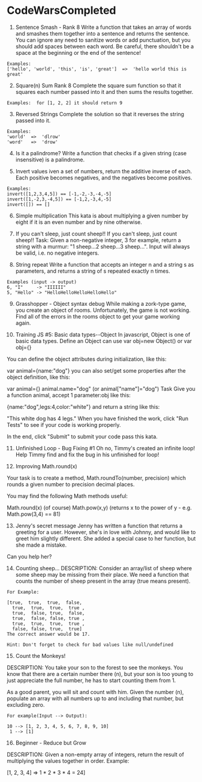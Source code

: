 # CodeWarsCompleted

1. Sentence Smash - Rank 8
Write a function that takes an array of words and smashes them together into a sentence and returns the sentence. You can ignore any need to sanitize words or add punctuation, but you should add spaces between each word. Be careful, there shouldn't be a space at the beginning or the end of the sentence!
```
Examples:
['hello', 'world', 'this', 'is', 'great']  =>  'hello world this is great'
```

2. Square(n) Sum Rank 8
Complete the square sum function so that it squares each number passed into it and then sums the results together.
```
Examples:  for [1, 2, 2] it should return 9  

```

3. Reversed Strings
Complete the solution so that it reverses the string passed into it.
```
Examples:
'world'  =>  'dlrow'
'word'   =>  'drow'
```

4. Is it a palindrome?
Write a function that checks if a given string (case insensitive) is a palindrome.


5. Invert values
iven a set of numbers, return the additive inverse of each. Each positive becomes negatives, and the negatives become positives.
```
Examples:
invert([1,2,3,4,5]) == [-1,-2,-3,-4,-5]
invert([1,-2,3,-4,5]) == [-1,2,-3,4,-5]
invert([]) == []
```
6. Simple multiplication
This kata is about multiplying a given number by eight if it is an even number and by nine otherwise.

7. If you can't sleep, just count sheep!!
If you can't sleep, just count sheep!!
Task:
Given a non-negative integer, 3 for example, return a string with a murmur: "1 sheep...2 sheep...3 sheep...". Input will always be valid, i.e. no negative integers.

8. String repeat
Write a function that accepts an integer n and a string s as parameters, and returns a string of s repeated exactly n times.
```
Examples (input -> output)
6, "I"     -> "IIIIII"
5, "Hello" -> "HelloHelloHelloHelloHello"
```
9. Grasshopper - Object syntax debug
While making a zork-type game, you create an object of rooms. Unfortunately, the game is not working. Find all of the errors in the rooms object to get your game working again.

10. Training JS #5: Basic data types--Object
In javascript, Object is one of basic data types. Define an Object can use var obj=new Object() or var obj={}

You can define the object attributes during initialization, like this:

var animal={name:"dog"}
you can also set/get some properties after the object definition, like this:

var animal={}
animal.name="dog"  (or animal["name"]="dog")
Task
Give you a function animal, accept 1 parameter:obj like this:

{name:"dog",legs:4,color:"white"}
and return a string like this:

"This white dog has 4 legs."
When you have finished the work, click "Run Tests" to see if your code is working properly.

In the end, click "Submit" to submit your code pass this kata.

11. Unfinished Loop - Bug Fixing #1
Oh no, Timmy's created an infinite loop! Help Timmy find and fix the bug in his unfinished for loop!

12. Improving Math.round(x)

Your task is to create a method, Math.roundTo(number, precision) which rounds a given number to precision decimal places.

You may find the following Math methods useful:

Math.round(x) (of course)
Math.pow(x,y) (returns x to the power of y - e.g. Math.pow(3,4) == 81)

13. Jenny's secret message
Jenny has written a function that returns a greeting for a user. However, she's in love with Johnny, and would like to greet him slightly different. She added a special case to her function, but she made a mistake.

Can you help her?

14. Counting sheep...
DESCRIPTION:
Consider an array/list of sheep where some sheep may be missing from their place. We need a function that counts the number of sheep present in the array (true means present).

```
For Example:

[true,  true,  true,  false,
  true,  true,  true,  true ,
  true,  false, true,  false,
  true,  false, false, true ,
  true,  true,  true,  true ,
  false, false, true,  true]
The correct answer would be 17.

Hint: Don't forget to check for bad values like null/undefined
```
15. Count the Monkeys!

DESCRIPTION:
You take your son to the forest to see the monkeys. You know that there are a certain number there (n), but your son is too young to just appreciate the full number, he has to start counting them from 1.

As a good parent, you will sit and count with him. Given the number (n), populate an array with all numbers up to and including that number, but excluding zero.

```
For example(Input --> Output):

10 --> [1, 2, 3, 4, 5, 6, 7, 8, 9, 10]
 1 --> [1]
```

16. Beginner - Reduce but Grow

DESCRIPTION:
Given a non-empty array of integers, return the result of multiplying the values together in order. Example:

[1, 2, 3, 4] => 1 * 2 * 3 * 4 = 24]

